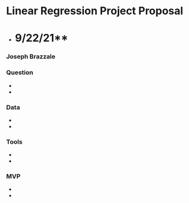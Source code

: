 # Linear Regression Project Proposal
* # 9/22/21**
### Joseph Brazzale 


### Question
-
-

### Data
-
-

### Tools 
-
-

### MVP 
-
-
